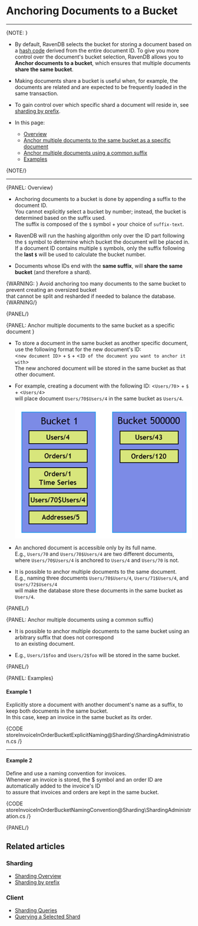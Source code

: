 ﻿# Anchoring Documents to a Bucket
---

{NOTE: }

* By default, RavenDB selects the bucket for storing a document based on a [hash code](../../sharding/overview#buckets-population) derived from the entire document ID.
  To give you more control over the document's bucket selection, RavenDB allows you to **Anchor documents to a bucket**,
  which ensures that multiple documents **share the same bucket**.

* Making documents share a bucket is useful when, for example, the documents are related and are expected to be frequently loaded in the same transaction.  

* To gain control over which specific shard a document will reside in, see [sharding by prefix](../../sharding/administration/sharding-by-prefix). 

* In this page:  
  * [Overview](../../sharding/administration/anchoring-documents#overview)  
  * [Anchor multiple documents to the same bucket as a specific document](../../sharding/administration/anchoring-documents#anchor-multiple-documents-to-the-same-bucket-as-a-specific-document)  
  * [Anchor multiple documents using a common suffix](../../sharding/administration/anchoring-documents#anchor-multiple-documents-using-a-common-suffix)  
  * [Examples](../../sharding/administration/anchoring-documents#examples)  
  
{NOTE/}

---

{PANEL: Overview}

* Anchoring documents to a bucket is done by appending a suffix to the document ID.  
  You cannot explicitly select a bucket by number; instead, the bucket is determined based on the suffix used.  
  The suffix is composed of the `$` symbol + your choice of `suffix-text`.  

* RavenDB will run the hashing algorithm only over the ID part following the `$` symbol to determine which bucket the document will be placed in.
  If a document ID contains multiple `$` symbols, only the suffix following the **last `$`** will be used to calculate the bucket number.
 
* Documents whose IDs end with the **same suffix**, will **share the same bucket** (and therefore a shard).

{WARNING: }
Avoid anchoring too many documents to the same bucket to prevent creating an oversized bucket  
that cannot be split and resharded if needed to balance the database.
{WARNING/}

{PANEL/}

{PANEL: Anchor multiple documents to the same bucket as a specific document }

* To store a document in the same bucket as another specific document,  
  use the following format for the new document's ID:  
  <`new document ID`> + `$` + <`ID of the document you want to anchor it with`>  
  The new anchored document will be stored in the same bucket as that other document.

* For example, creating a document with the following ID: <`Users/70`> + `$` + <`Users/4`>  
  will place document `Users/70$Users/4` in the same bucket as `Users/4`.

    !["Anchored Documents"](images/anchored-documents.png '"Users/70$Users/4" is stored in the same bucket as "Users/4"')

* An anchored document is accessible only by its full name.  
  E.g., `Users/70` and `Users/70$Users/4` are two different documents,  
  where `Users/70$Users/4` is anchored to `Users/4` and `Users/70` is not.

* It is possible to anchor multiple documents to the same document.  
  E.g., naming three documents `Users/70$Users/4`, `Users/71$Users/4`, and `Users/72$Users/4`  
  will make the database store these documents in the same bucket as `Users/4`.

{PANEL/}

{PANEL: Anchor multiple documents using a common suffix}

* It is possible to anchor multiple documents to the same bucket using an arbitrary suffix that does not correspond  
  to an existing document.  

* E.g., `Users/1$foo` and `Users/2$foo` will be stored in the same bucket.

{PANEL/}

{PANEL: Examples}

#### Example 1

Explicitly store a document with another document's name as a suffix, to keep both documents in the same bucket.  
In this case, keep an invoice in the same bucket as its order.  

{CODE storeInvoiceInOrderBucketExplicitNaming@Sharding\ShardingAdministration.cs /}

---

#### Example 2

Define and use a naming convention for invoices.  
Whenever an invoice is stored, the $ symbol and an order ID are automatically added to the invoice's ID  
to assure that invoices and orders are kept in the same bucket.

{CODE storeInvoiceInOrderBucketNamingConvention@Sharding\ShardingAdministration.cs /}

{PANEL/}

## Related articles

### Sharding

- [Sharding Overview](../../sharding/overview)
- [Sharding by prefix](../../sharding/sharding-by-prefix)

### Client

- [Sharding Queries](../../sharding/querying)  
- [Querying a Selected Shard](../../sharding/querying#querying-a-selected-shard)  
